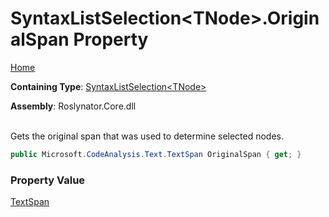 # SyntaxListSelection\<TNode>\.OriginalSpan Property

[Home](../../../README.md)

**Containing Type**: [SyntaxListSelection\<TNode>](../README.md)

**Assembly**: Roslynator\.Core\.dll

\
Gets the original span that was used to determine selected nodes\.

```csharp
public Microsoft.CodeAnalysis.Text.TextSpan OriginalSpan { get; }
```

### Property Value

[TextSpan](https://docs.microsoft.com/en-us/dotnet/api/microsoft.codeanalysis.text.textspan)

